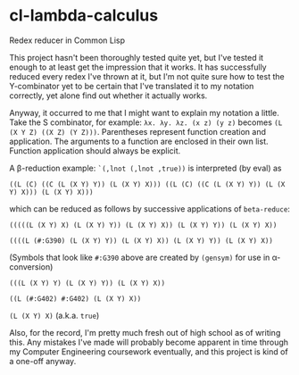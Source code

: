 # cl-lambda-calculus
Redex reducer in Common Lisp

This project hasn't been thoroughly tested quite yet, but I've tested it enough to at least get the impression that it works. It has successfully reduced every redex I've thrown at it, but I'm not quite sure how to test the Y-combinator yet to be certain that I've translated it to my notation correctly, yet alone find out whether it actually works.

Anyway, it occurred to me that I might want to explain my notation a little. Take the S combinator, for example: `λx. λy. λz. (x z) (y z)` becomes `(L (X Y Z) ((X Z) (Y Z)))`. Parentheses represent function creation and application. The arguments to a function are enclosed in their own list. Function application should always be explicit.

A β-reduction example: `` `(,lnot (,lnot ,true)) `` is interpreted (by eval) as

`((L (C) ((C (L (X Y) Y)) (L (X Y) X))) ((L (C) ((C (L (X Y) Y)) (L (X Y) X))) (L (X Y) X)))`

which can be reduced as follows by successive applications of `beta-reduce`:

`(((((L (X Y) X) (L (X Y) Y)) (L (X Y) X)) (L (X Y) Y)) (L (X Y) X))`

`((((L (#:G390) (L (X Y) Y)) (L (X Y) X)) (L (X Y) Y)) (L (X Y) X))`

(Symbols that look like `#:G390` above are created by `(gensym)` for use in α-conversion)

`(((L (X Y) Y) (L (X Y) Y)) (L (X Y) X))`

`((L (#:G402) #:G402) (L (X Y) X))`

`(L (X Y) X)` (a.k.a. `true`)

Also, for the record, I'm pretty much fresh out of high school as of writing this. Any mistakes I've made will probably become apparent in time through my Computer Engineering coursework eventually, and this project is kind of a one-off anyway.
